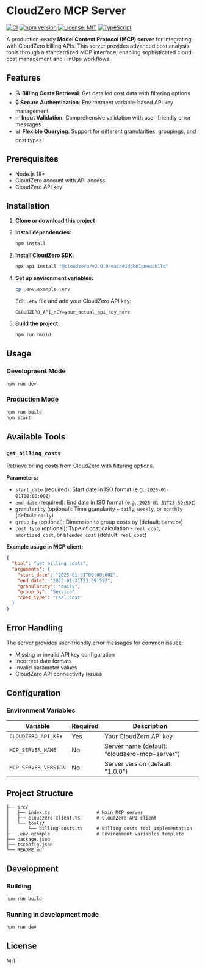 # CloudZero MCP Server

[![CI](https://github.com/your-org/cloudzero-mcp-server/workflows/CI/badge.svg)](https://github.com/your-org/cloudzero-mcp-server/actions)
[![npm version](https://badge.fury.io/js/cloudzero-mcp-server.svg)](https://www.npmjs.com/package/cloudzero-mcp-server)
[![License: MIT](https://img.shields.io/badge/License-MIT-yellow.svg)](https://opensource.org/licenses/MIT)
[![TypeScript](https://badges.frapsoft.com/typescript/code/typescript.svg?v=101)](https://github.com/ellerbrock/typescript-badges/)

A production-ready **Model Context Protocol (MCP) server** for integrating with CloudZero billing APIs. This server provides advanced cost analysis tools through a standardized MCP interface, enabling sophisticated cloud cost management and FinOps workflows.

## Features

- 🔍 **Billing Costs Retrieval**: Get detailed cost data with filtering options
- 🔒 **Secure Authentication**: Environment variable-based API key management
- ✅ **Input Validation**: Comprehensive validation with user-friendly error messages
- 📊 **Flexible Querying**: Support for different granularities, groupings, and cost types

## Prerequisites

- Node.js 18+ 
- CloudZero account with API access
- CloudZero API key

## Installation

1. **Clone or download this project**

2. **Install dependencies:**
   ```bash
   npm install
   ```

3. **Install CloudZero SDK:**
   ```bash
   npx api install "@cloudzero/v2.0.0-main#1dpb61pmea4h1ld"
   ```

4. **Set up environment variables:**
   ```bash
   cp .env.example .env
   ```
   
   Edit `.env` file and add your CloudZero API key:
   ```env
   CLOUDZERO_API_KEY=your_actual_api_key_here
   ```

5. **Build the project:**
   ```bash
   npm run build
   ```

## Usage

### Development Mode
```bash
npm run dev
```

### Production Mode
```bash
npm run build
npm start
```

## Available Tools

### `get_billing_costs`

Retrieve billing costs from CloudZero with filtering options.

**Parameters:**
- `start_date` (required): Start date in ISO format (e.g., `2025-01-01T00:00:00Z`)
- `end_date` (required): End date in ISO format (e.g., `2025-01-31T23:59:59Z`)
- `granularity` (optional): Time granularity - `daily`, `weekly`, or `monthly` (default: `daily`)
- `group_by` (optional): Dimension to group costs by (default: `Service`)
- `cost_type` (optional): Type of cost calculation - `real_cost`, `amortized_cost`, or `blended_cost` (default: `real_cost`)

**Example usage in MCP client:**
```json
{
  "tool": "get_billing_costs",
  "arguments": {
    "start_date": "2025-01-01T00:00:00Z",
    "end_date": "2025-01-31T23:59:59Z",
    "granularity": "daily",
    "group_by": "Service",
    "cost_type": "real_cost"
  }
}
```

## Error Handling

The server provides user-friendly error messages for common issues:

- Missing or invalid API key configuration
- Incorrect date formats
- Invalid parameter values
- CloudZero API connectivity issues

## Configuration

### Environment Variables

| Variable | Required | Description |
|----------|----------|-------------|
| `CLOUDZERO_API_KEY` | Yes | Your CloudZero API key |
| `MCP_SERVER_NAME` | No | Server name (default: "cloudzero-mcp-server") |
| `MCP_SERVER_VERSION` | No | Server version (default: "1.0.0") |

## Project Structure

```
├── src/
│   ├── index.ts                 # Main MCP server
│   ├── cloudzero-client.ts      # CloudZero API client
│   └── tools/
│       └── billing-costs.ts     # Billing costs tool implementation
├── .env.example                 # Environment variables template
├── package.json
├── tsconfig.json
└── README.md
```

## Development

### Building
```bash
npm run build
```

### Running in development mode
```bash
npm run dev
```

## License

MIT